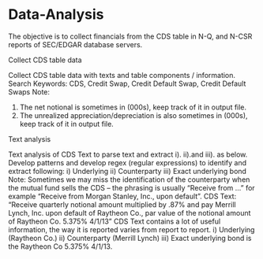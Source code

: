 # Data-Analysis
The objective is to collect financials from the CDS table in N-Q, and N-CSR reports of SEC/EDGAR database servers.



Collect CDS table data 

Collect CDS table data with texts and table components / information. Search Keywords: CDS, Credit Swap, Credit Default Swap, Credit Default Swaps
Note: 
1.	The net notional is sometimes in (000s), keep track of it in output file.
2.	The unrealized appreciation/depreciation is also sometimes in (000s), keep track of it in output file.




Text analysis 

Text analysis of CDS Text to parse text and extract i). ii).and iii).  as below. Develop patterns and develop regex (regular expressions) to identify and extract following: 
i) Underlying
ii) Counterparty
iii) Exact underlying bond
Note: 
Sometimes we may miss the identification of the counterparty when the mutual fund sells the CDS – the phrasing is usually “Receive from …” for example “Receive from Morgan Stanley, Inc., upon default”. 
CDS Text: “Receive quarterly notional amount multiplied by .87% and pay Merrill Lynch, Inc. upon default of Raytheon Co., par value of the notional amount of Raytheon Co. 5.375% 4/1/13”
CDS Text contains a lot of useful information, the way it is reported varies from report to report.
i) Underlying (Raytheon Co.)
ii) Counterparty (Merrill Lynch)
iii) Exact underlying bond is the Raytheon Co 5.375% 4/1/13.
